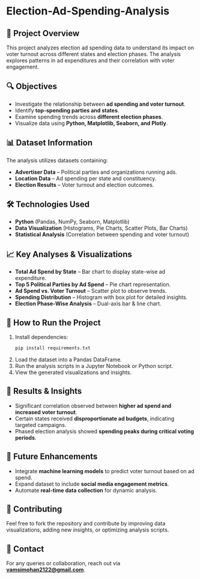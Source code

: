 # Election-Ad-Spending-Analysis

## 📌 Project Overview
This project analyzes election ad spending data to understand its impact on voter turnout across different states and election phases. The analysis explores patterns in ad expenditures and their correlation with voter engagement.

## 🔍 Objectives
- Investigate the relationship between **ad spending and voter turnout**.
- Identify **top-spending parties and states**.
- Examine spending trends across **different election phases**.
- Visualize data using **Python, Matplotlib, Seaborn, and Plotly**.

## 📊 Dataset Information
The analysis utilizes datasets containing:
- **Advertiser Data** – Political parties and organizations running ads.
- **Location Data** – Ad spending per state and constituency.
- **Election Results** – Voter turnout and election outcomes.

## 🛠️ Technologies Used
- **Python** (Pandas, NumPy, Seaborn, Matplotlib)
- **Data Visualization** (Histograms, Pie Charts, Scatter Plots, Bar Charts)
- **Statistical Analysis** (Correlation between spending and voter turnout)

## 📈 Key Analyses & Visualizations
- **Total Ad Spend by State** – Bar chart to display state-wise ad expenditure.
- **Top 5 Political Parties by Ad Spend** – Pie chart representation.
- **Ad Spend vs. Voter Turnout** – Scatter plot to observe trends.
- **Spending Distribution** – Histogram with box plot for detailed insights.
- **Election Phase-Wise Analysis** – Dual-axis bar & line chart.

## 🚀 How to Run the Project
1. Install dependencies:  
   ```bash
   pip install requirements.txt
   ```
2. Load the dataset into a Pandas DataFrame.
3. Run the analysis scripts in a Jupyter Notebook or Python script.
4. View the generated visualizations and insights.

## 📌 Results & Insights
- Significant correlation observed between **higher ad spend and increased voter turnout**.
- Certain states received **disproportionate ad budgets**, indicating targeted campaigns.
- Phased election analysis showed **spending peaks during critical voting periods**.

## 📜 Future Enhancements
- Integrate **machine learning models** to predict voter turnout based on ad spend.
- Expand dataset to include **social media engagement metrics**.
- Automate **real-time data collection** for dynamic analysis.

## 🤝 Contributing
Feel free to fork the repository and contribute by improving data visualizations, adding new insights, or optimizing analysis scripts.

## 📩 Contact
For any queries or collaboration, reach out via **vamsimohan2122@gmail.com**.

